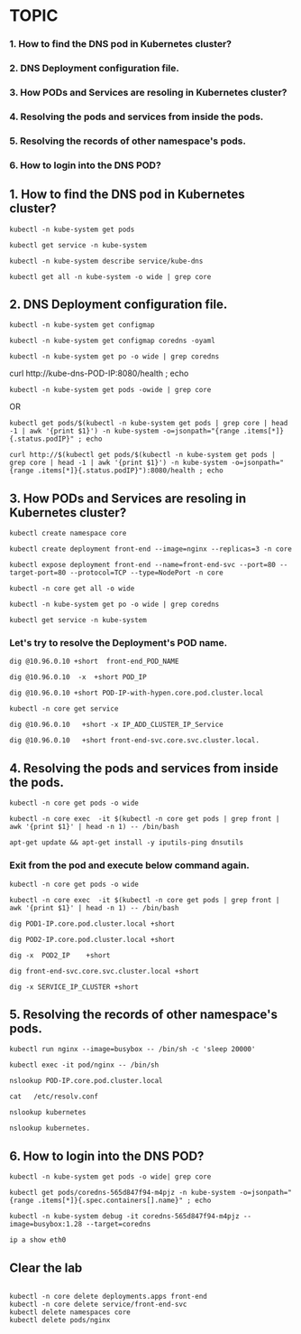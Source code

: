 # TOPIC
### 1. How to find the DNS pod in Kubernetes cluster?
### 2. DNS Deployment configuration file.
### 3. How PODs and Services are resoling in Kubernetes cluster?
### 4. Resolving the pods and services from inside the pods.
### 5. Resolving the records of other namespace's pods.
### 6. How to login into the DNS POD?



## 1. How to find the DNS pod in Kubernetes cluster?
```
kubectl -n kube-system get pods
```
```
kubectl get service -n kube-system
```
```
kubectl -n kube-system describe service/kube-dns
```
```
kubectl get all -n kube-system -o wide | grep core
```

## 2. DNS Deployment configuration file.
```
kubectl -n kube-system get configmap
```
```
kubectl -n kube-system get configmap coredns -oyaml
```
```
kubectl -n kube-system get po -o wide | grep coredns
```
curl http://kube-dns-POD-IP:8080/health ; echo
```
kubectl -n kube-system get pods -owide | grep core

```
OR
```
kubectl get pods/$(kubectl -n kube-system get pods | grep core | head -1 | awk '{print $1}') -n kube-system -o=jsonpath="{range .items[*]}{.status.podIP}" ; echo
```
```
curl http://$(kubectl get pods/$(kubectl -n kube-system get pods | grep core | head -1 | awk '{print $1}') -n kube-system -o=jsonpath="{range .items[*]}{.status.podIP}"):8080/health ; echo
```


## 3. How PODs and Services are resoling in Kubernetes cluster?
```
kubectl create namespace core
```
```
kubectl create deployment front-end --image=nginx --replicas=3 -n core
```
```
kubectl expose deployment front-end --name=front-end-svc --port=80 --target-port=80 --protocol=TCP --type=NodePort -n core
```
```
kubectl -n core get all -o wide
```
```
kubectl -n kube-system get po -o wide | grep coredns
```
```
kubectl get service -n kube-system 
```
### Let's try to resolve the Deployment's POD name.
```
dig @10.96.0.10 +short  front-end_POD_NAME
```
```
dig @10.96.0.10  -x  +short POD_IP
```
```
dig @10.96.0.10 +short POD-IP-with-hypen.core.pod.cluster.local
```
```
kubectl -n core get service
```
```
dig @10.96.0.10   +short -x IP_ADD_CLUSTER_IP_Service
```
```
dig @10.96.0.10   +short front-end-svc.core.svc.cluster.local.
```


## 4. Resolving the pods and services from inside the pods.

```
kubectl -n core get pods -o wide
```
```
kubectl -n core exec  -it $(kubectl -n core get pods | grep front | awk '{print $1}' | head -n 1) -- /bin/bash
```
```
apt-get update && apt-get install -y iputils-ping dnsutils
```
### Exit from the pod and execute below command again.

```
kubectl -n core get pods -o wide
```
```
kubectl -n core exec  -it $(kubectl -n core get pods | grep front | awk '{print $1}' | head -n 1) -- /bin/bash
```

```
dig POD1-IP.core.pod.cluster.local +short
```
```
dig POD2-IP.core.pod.cluster.local +short
```
```
dig -x  POD2_IP    +short
```
```
dig front-end-svc.core.svc.cluster.local +short
```
```
dig -x SERVICE_IP_CLUSTER +short
```

## 5. Resolving the records of other namespace's pods.
```
kubectl run nginx --image=busybox -- /bin/sh -c 'sleep 20000'
```
```
kubectl exec -it pod/nginx -- /bin/sh
```
```
nslookup POD-IP.core.pod.cluster.local
```
```
cat   /etc/resolv.conf 
```
```
nslookup kubernetes
```
```
nslookup kubernetes.
```


## 6. How to login into the DNS POD?

```
kubectl -n kube-system get pods -o wide| grep core
```
```
kubectl get pods/coredns-565d847f94-m4pjz -n kube-system -o=jsonpath="{range .items[*]}{.spec.containers[].name}" ; echo
```
```
kubectl -n kube-system debug -it coredns-565d847f94-m4pjz --image=busybox:1.28 --target=coredns
```
```
ip a show eth0
```

## Clear the lab

```

kubectl -n core delete deployments.apps front-end
kubectl -n core delete service/front-end-svc
kubectl delete namespaces core
kubectl delete pods/nginx 
```
